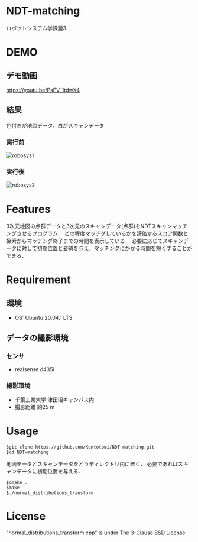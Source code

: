 # NDT-matching
ロボットシステム学課題3

# DEMO
## デモ動画
https://youtu.be/PsEV-1tdwX4
## 結果
色付きが地図データ，白がスキャンデータ
### 実行前
![robosys1](https://user-images.githubusercontent.com/68839397/105617054-636cbd80-5e1f-11eb-8395-409f5e0d55b5.png)
### 実行後
![robosys2](https://user-images.githubusercontent.com/68839397/105617083-c3636400-5e1f-11eb-8688-974f5a4b1fcc.png)


# Features
3次元地図の点群データと3次元のスキャンデータ(点群)をNDTスキャンマッチングさせるプログラム．
どの程度マッチグしているかを評価するスコア関数と探索からマッチング終了までの時間を表示している．
必要に応じてスキャンデータに対して初期位置と姿勢を与え，マッチングにかかる時間を短くすることができる．

# Requirement
## 環境
- OS: Ubuntu 20.04.1 LTS
## データの撮影環境
### センサ
- realsense d435i
### 撮影環境
- 千葉工業大学 津田沼キャンパス内
- 撮影距離 約25 m
# Usage

```
$git clone https://github.com/Kentotomi/NDT-matching.git
$cd NDT-matching
```
地図データとスキャンデータをどうディレクトリ内に置く．
必要であればスキャンデータに初期位置を与える．
```
$cmake .
$make
$./normal_distributions_transform
```
# License
"normal_distributions_transform.cpp" is under [The 3-Clause BSD License](https://opensource.org/licenses/BSD-3-Clause)
